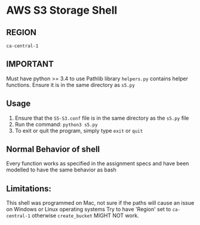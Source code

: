 # AWS S3 Storage Shell 

## REGION
`ca-central-1`

## IMPORTANT 
Must have python >= 3.4 to use Pathlib library
`helpers.py` contains helper functions. Ensure it is in the same directory as `s5.py`

## Usage
1. Ensure that the `S5-S3.conf` file is in the same directory as the `s5.py` file
2. Run the command: `python3 s5.py`
3. To exit or quit the program, simply type `exit` or `quit`

## Normal Behavior of shell
Every function works as specified in the assignment specs and have been modelled to have the same behavior as bash

## Limitations:
This shell was programmed on Mac, not sure if the paths will cause an issue on Windows or Linux operating systems
Try to have 'Region' set to `ca-central-1` otherwise `create_bucket` MIGHT NOT work.
